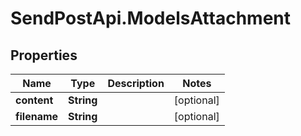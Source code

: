 # SendPostApi.ModelsAttachment

## Properties
Name | Type | Description | Notes
------------ | ------------- | ------------- | -------------
**content** | **String** |  | [optional] 
**filename** | **String** |  | [optional] 
